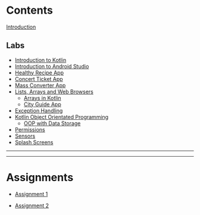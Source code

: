 # Contents

[Introduction](Introduction/Introduction.md)

## Labs 

- [Introduction to Kotlin](Kotlin/Lab_1/Kotlin_Intro.md)
- [Introduction to Android Studio](Kotlin/Lab_2/Android_Intro.md)
- [Healthy Recipe App](Kotlin/Lab_3/Lab_3.md)
- [Concert Ticket App](Kotlin/Lab_4/Lab_4.md)
- [Mass Converter App](Kotlin/Lab_5/Lab_5.md)
- [Lists, Arrays and Web Browsers](./Kotlin/Lab_6/Lab_6.md)
  - [Arrays in Kotlin](./Kotlin/Lab_6/Lab_6-1.md)
  - [City Guide App](./Kotlin/Lab_6/Lab_6-2.md)
- [Exception Handling](./Kotlin/Lab_7/Lab_7.md)
- [Kotlin Object Orientated Programming](./Kotlin/Lab_8/Lab_8.md)
  - [OOP with Data Storage](./Kotlin/Lab_8/Lab_8.1.md)
- [Permissions ](./Kotlin/Lab_9/Lab_9.md)
- [Sensors]()
- [Splash Screens ]()
  
-----------
-----------

# Assignments

- [Assignment 1]()

- [Assignment 2]()
